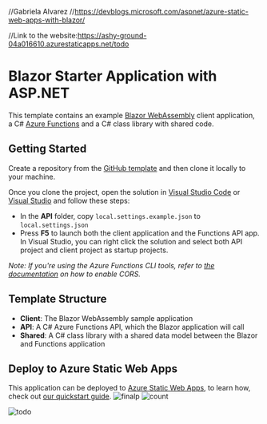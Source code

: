 //Gabriela Alvarez
//https://devblogs.microsoft.com/aspnet/azure-static-web-apps-with-blazor/

//Link to the website:https://ashy-ground-04a016610.azurestaticapps.net/todo


# Blazor Starter Application with ASP.NET

This template contains an example [Blazor WebAssembly](https://docs.microsoft.com/aspnet/core/blazor/?view=aspnetcore-3.1#blazor-webassembly) client application, a C# [Azure Functions](https://docs.microsoft.com/azure/azure-functions/functions-overview) and a C# class library with shared code.

## Getting Started

Create a repository from the [GitHub template](https://docs.github.com/en/enterprise/2.22/user/github/creating-cloning-and-archiving-repositories/creating-a-repository-from-a-template) and then clone it locally to your machine.

Once you clone the project, open the solution in [Visual Studio Code](https://code.visualstudio.com/) or [Visual Studio](https://visualstudio.microsoft.com/vs/preview/vs2022/) and follow these steps:

- In the **API** folder, copy `local.settings.example.json` to `local.settings.json`
- Press **F5** to launch both the client application and the Functions API app. In Visual Studio, you can right click the solution and select both API project and client project as startup projects. 

_Note: If you're using the Azure Functions CLI tools, refer to [the documentation](https://docs.microsoft.com/azure/azure-functions/functions-run-local?tabs=windows%2Ccsharp%2Cbash) on how to enable CORS._

## Template Structure

- **Client**: The Blazor WebAssembly sample application
- **API**: A C# Azure Functions API, which the Blazor application will call
- **Shared**: A C# class library with a shared data model between the Blazor and Functions application

## Deploy to Azure Static Web Apps

This application can be deployed to [Azure Static Web Apps](https://docs.microsoft.com/azure/static-web-apps), to learn how, check out [our quickstart guide](https://aka.ms/blazor-swa/quickstart).
![finalp](https://user-images.githubusercontent.com/69876801/133711864-1f84a65b-cc87-4ea7-9f7e-9208aa348e18.jpg)
![count](https://user-images.githubusercontent.com/69876801/133711880-040c7afa-eab5-4c04-b2ae-81ec5c7c09bf.jpg)

![todo](https://user-images.githubusercontent.com/69876801/135550053-4297dff3-4729-4076-a593-d4affcbd12df.gif)
